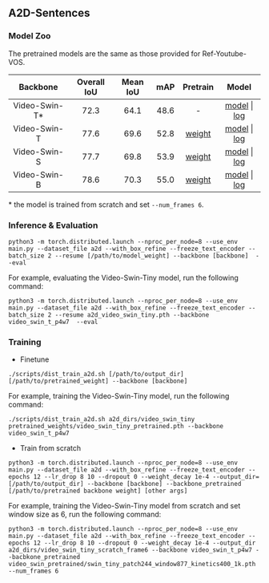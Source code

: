 ## A2D-Sentences

### Model Zoo

The pretrained models are the same as those provided for Ref-Youtube-VOS.

| Backbone| Overall IoU | Mean IoU | mAP  | Pretrain | Model |
| :----: | :----: | :----: | :----: | :----: | :----: |
| Video-Swin-T* | 72.3 | 64.1 | 48.6 | - | [model](https://drive.google.com/file/d/1z-HO71IcFOZ9A6KD71wAXkbiQgKDpSp7/view?usp=sharing) \| [log](https://drive.google.com/file/d/1JhsXgcWOYv97u6tpAUnBi9-D3mxcHXzO/view?usp=sharing) |
| Video-Swin-T | 77.6 | 69.6 | 52.8 | [weight](https://drive.google.com/file/d/1g9Dm1vLdwpwSKVtIZzWKPUk2-zK3IbQa/view?usp=sharing) | [model](https://drive.google.com/file/d/1z-HO71IcFOZ9A6KD71wAXkbiQgKDpSp7/view?usp=sharing) \| [log](https://drive.google.com/file/d/1xjevouL3a1gHZN5KHtA07Cpa07R4T1Qi/view?usp=sharing) |
| Video-Swin-S | 77.7 | 69.8 | 53.9 | [weight](https://drive.google.com/file/d/1GrhFhsUidsVs7-dhY8NkVgWfBZdeit9C/view?usp=sharing) | [model](https://drive.google.com/file/d/1ng2FAX9J4FyQ7Bq1eeQC9Vvv1W8JZmek/view?usp=sharing) \| [log](https://drive.google.com/file/d/1Uu72THexbtEje4aKXR7Q2Yd4zyPmQsi3/view?usp=sharing) |
| Video-Swin-B | 78.6 | 70.3 | 55.0 | [weight](https://drive.google.com/file/d/1MJ1362zjqu-uZdXsSQH6pI1QOFqwv5lY/view?usp=sharing) | [model](https://drive.google.com/file/d/1WlNjKS_Li-1KoUzuPM4MRM4b-oK2Ka7c/view?usp=sharing) \| [log](https://drive.google.com/file/d/1tH-f9_U0gY-iNfXm6GRyttJp3uvm5NQw/view?usp=sharing) |

\* the model is trained from scratch and set `--num_frames 6`.


### Inference & Evaluation

```
python3 -m torch.distributed.launch --nproc_per_node=8 --use_env main.py --dataset_file a2d --with_box_refine --freeze_text_encoder --batch_size 2 --resume [/path/to/model_weight] --backbone [backbone]  --eval
```

For example, evaluating the Video-Swin-Tiny model, run the following command:

```
python3 -m torch.distributed.launch --nproc_per_node=8 --use_env main.py --dataset_file a2d --with_box_refine --freeze_text_encoder --batch_size 2 --resume a2d_video_swin_tiny.pth --backbone video_swin_t_p4w7  --eval
```

### Training

- Finetune

```
./scripts/dist_train_a2d.sh [/path/to/output_dir] [/path/to/pretrained_weight] --backbone [backbone]
```

For example, training the Video-Swin-Tiny model, run the following command:
```
./scripts/dist_train_a2d.sh a2d_dirs/video_swin_tiny pretrained_weights/video_swin_tiny_pretrained.pth --backbone video_swin_t_p4w7
```

- Train from scratch

```
python3 -m torch.distributed.launch --nproc_per_node=8 --use_env main.py --dataset_file a2d --with_box_refine --freeze_text_encoder --epochs 12 --lr_drop 8 10 --dropout 0 --weight_decay 1e-4 --output_dir=[/path/to/output_dir] --backbone [backbone] --backbone_pretrained [/path/to/pretrained backbone weight] [other args]
```

For example, training the Video-Swin-Tiny model from scratch and set window size as 6, run the following command:

```
python3 -m torch.distributed.launch --nproc_per_node=8 --use_env main.py --dataset_file a2d --with_box_refine --freeze_text_encoder --epochs 12 --lr_drop 8 10 --dropout 0 --weight_decay 1e-4 --output_dir a2d_dirs/video_swin_tiny_scratch_frame6 --backbone video_swin_t_p4w7 --bacbkone_pretrained video_swin_pretrained/swin_tiny_patch244_window877_kinetics400_1k.pth --num_frames 6
```



